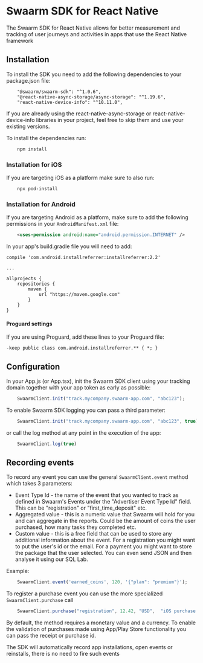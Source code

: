 # Swaarm SDK for React Native

The Swaarm SDK for React Native allows for better measurement and tracking of user journeys and activities in
apps that use the React Native framework

## Installation

To install the SDK you need to add the following dependencies to your package.json file:

```
    "@swaarm/swaarm-sdk": "^1.0.6",
    "@react-native-async-storage/async-storage": "^1.19.6",
    "react-native-device-info": "^10.11.0",
```

If you are already using the react-native-async-storage or react-native-device-info libraries in your project, feel free
to skip them and use your existing versions.

To install the dependencies run: 

```bash
    npm install
```

### Installation for iOS

If you are targeting iOS as a platform make sure to also run:
```bash
    npx pod-install
```

### Installation for Android

If you are targeting Android as a platform, make sure to add the following permissions in your `AndroidManifest.xml` file:

```xml
    <uses-permission android:name="android.permission.INTERNET" />
```

In your app's build.gradle file you will need to add:

```
compile 'com.android.installreferrer:installreferrer:2.2'

...

allprojects {
    repositories {
        maven {
            url "https://maven.google.com"
        }
    }
}
```

#### Proguard settings

If you are using Proguard, add these lines to your Proguard file:

```
-keep public class com.android.installreferrer.** { *; }
```

## Configuration

In your App.js (or App.tsx), init the Swaarm SDK client using your tracking domain together with your app token as early as possible:

```javascript
    SwaarmClient.init("track.mycompany.swaarm-app.com", "abc123");
```

To enable Swaarm SDK logging you can pass a third parameter:

```javascript
    SwaarmClient.init("track.mycompany.swaarm-app.com", "abc123", true);
```

or call the log method at any point in the execution of the app:

```javascript
    SwaarmClient.log(true)
```

## Recording events

To record any event you can use the general `SwaarmClient.event` method which takes 3 parameters:

 * Event Type Id - the name of the event that you wanted to track as defined in Swaarm's Events under the "Advertiser Event Type Id" field. This can be "registration" or "first_time_deposit" etc.
 * Aggregated value - this is a numeric value that Swaarm will hold for you and can aggregate in the reports. Could be the amount of coins the user purchased, how many tasks they completed etc.
 * Custom value - this is a free field that can be used to store any additional information about the event. For a registration you might want to put the user's id or the email. For a payment you might want to store the package that the user selected. You can even send JSON and then analyse it using our SQL Lab.

Example:

```javascript
    SwaarmClient.event('earned_coins', 120, '{"plan": "premium"}');
```

To register a purchase event you can use the more specialized `SwaarmClient.purchase` call

```javascript
    SwaarmClient.purchase("registration", 12.42, "USD",  "iOS purchase or subscription receipt", "android purchase or subscription id")
```

By default, the method requires a monetary value and a currency. To enable the validation of 
purchases made using App/Play Store functionality you can pass the receipt or purchase id.

The SDK will automatically record app installations, open events or reinstalls, there is no need to
fire such events
